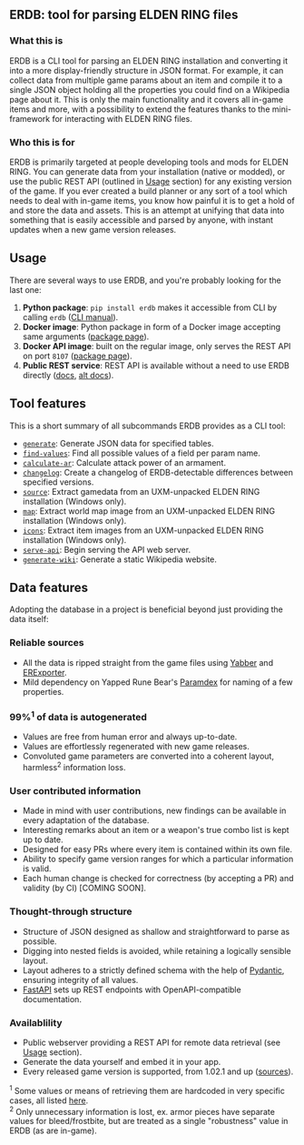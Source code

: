 ## ERDB: tool for parsing ELDEN RING files

### What this is

ERDB is a CLI tool for parsing an ELDEN RING installation and converting it into a more display-friendly structure in JSON format.
For example, it can collect data from multiple game params about an item and compile it to a single JSON object holding all the properties you could find on a Wikipedia page about it.
This is only the main functionality and it covers all in-game items and more, with a possibility to extend the features thanks to the mini-framework for interacting with ELDEN RING files.

### Who this is for

ERDB is primarily targeted at people developing tools and mods for ELDEN RING.
You can generate data from your installation (native or modded), or use the public REST API (outlined in [Usage](#usage) section) for any existing version of the game.
If you ever created a build planner or any sort of a tool which needs to deal with in-game items, you know how painful it is to get a hold of and store the data and assets.
This is an attempt at unifying that data into something that is easily accessible and parsed by anyone, with instant updates when a new game version releases.

## Usage

There are several ways to use ERDB, and you're probably looking for the last one:

1. **Python package**: `pip install erdb` makes it accessible from CLI by calling `erdb` ([CLI manual](https://github.com/EldenRingDatabase/erdb/wiki/CLI-Interface-Manual)).
1. **Docker image**: Python package in form of a Docker image accepting same arguments ([package page](https://github.com/EldenRingDatabase/erdb/pkgs/container/erdb)).
1. **Docker API image**: built on the regular image, only serves the REST API on port `8107` ([package page](https://github.com/EldenRingDatabase/erdb/pkgs/container/erdb-api)).
1. **Public REST service**: REST API is available without a need to use ERDB directly ([docs](https://api.erdb.wiki/v1/docs), [alt docs](https://api.erdb.wiki/v1/redoc)).

## Tool features

This is a short summary of all subcommands ERDB provides as a CLI tool:

* [`generate`](https://github.com/EldenRingDatabase/erdb/wiki/CLI-Interface-Manual#erdb-generate): Generate JSON data for specified tables.
* [`find-values`](https://github.com/EldenRingDatabase/erdb/wiki/CLI-Interface-Manual#erdb-find-values): Find all possible values of a field per param name.
* [`calculate-ar`](https://github.com/EldenRingDatabase/erdb/wiki/CLI-Interface-Manual#erdb-calculate-ar): Calculate attack power of an armament.
* [`changelog`](https://github.com/EldenRingDatabase/erdb/wiki/CLI-Interface-Manual#erdb-changelog): Create a changelog of ERDB-detectable differences between specified versions.
* [`source`](https://github.com/EldenRingDatabase/erdb/wiki/CLI-Interface-Manual#erdb-source): Extract gamedata from an UXM-unpacked ELDEN RING installation (Windows only).
* [`map`](https://github.com/EldenRingDatabase/erdb/wiki/CLI-Interface-Manual#erdb-map): Extract world map image from an UXM-unpacked ELDEN RING installation (Windows only).
* [`icons`](https://github.com/EldenRingDatabase/erdb/wiki/CLI-Interface-Manual#erdb-icons): Extract item images from an UXM-unpacked ELDEN RING installation (Windows only).
* [`serve-api`](https://github.com/EldenRingDatabase/erdb/wiki/CLI-Interface-Manual#erdb-serve-api): Begin serving the API web server.
* [`generate-wiki`](https://github.com/EldenRingDatabase/erdb/wiki/CLI-Interface-Manual#erdb-generate-wiki): Generate a static Wikipedia website.

## Data features

Adopting the database in a project is beneficial beyond just providing the data itself:

### Reliable sources

* All the data is ripped straight from the game files using [Yabber](https://github.com/JKAnderson/Yabber) and [ERExporter](https://github.com/EldenRingDatabase/ERExporter).
* Mild dependency on Yapped Rune Bear's [Paramdex](https://github.com/vawser/Yapped-Rune-Bear/tree/main/Paramdex/ER) for naming of a few properties.

### 99%<sup>1</sup> of data is autogenerated

* Values are free from human error and always up-to-date.
* Values are effortlessly regenerated with new game releases.
* Convoluted game parameters are converted into a coherent layout, harmless<sup>2</sup> information loss.

### User contributed information

* Made in mind with user contributions, new findings can be available in every adaptation of the database.
* Interesting remarks about an item or a weapon's true combo list is kept up to date.
* Designed for easy PRs where every item is contained within its own file.
* Ability to specify game version ranges for which a particular information is valid.
* Each human change is checked for correctness (by accepting a PR) and validity (by CI) [COMING SOON].

### Thought-through structure

* Structure of JSON designed as shallow and straightforward to parse as possible.
* Digging into nested fields is avoided, while retaining a logically sensible layout.
* Layout adheres to a strictly defined schema with the help of [Pydantic](https://docs.pydantic.dev/2.9/), ensuring integrity of all values.
* [FastAPI](https://fastapi.tiangolo.com/) sets up REST endpoints with OpenAPI-compatible documentation.

### Availablility

* Public webserver providing a REST API for remote data retrieval (see [Usage](#usage) section).
* Generate the data yourself and embed it in your app.
* Every released game version is supported, from 1.02.1 and up ([sources](https://github.com/EldenRingDatabase/erdb/tree/master/src/erdb/data/gamedata)).

<sup>1</sup> Some values or means of retrieving them are hardcoded in very specific cases, all listed [here](https://github.com/EldenRingDatabase/erdb/wiki/Data-Generation-Completeness). \
<sup>2</sup> Only unnecessary information is lost, ex. armor pieces have separate values for bleed/frostbite, but are treated as a single "robustness" value in ERDB (as are in-game).

